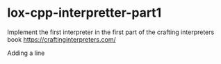# lox-cpp-interpretter-part1
Implement the first interpreter in the first part of the crafting interpreters book https://craftinginterpreters.com/


Adding a line
